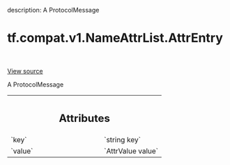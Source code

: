 description: A ProtocolMessage

<div itemscope itemtype="http://developers.google.com/ReferenceObject">
<meta itemprop="name" content="tf.compat.v1.NameAttrList.AttrEntry" />
<meta itemprop="path" content="Stable" />
</div>

# tf.compat.v1.NameAttrList.AttrEntry

<!-- Insert buttons and diff -->

<table class="tfo-notebook-buttons tfo-api nocontent" align="left">

</table>

<a target="_blank" href="/code/stable/tensorflow/core/framework/attr_value.proto">View source</a>



A ProtocolMessage

<!-- Placeholder for "Used in" -->




<!-- Tabular view -->
 <table class="responsive fixed orange">
<colgroup><col width="214px"><col></colgroup>
<tr><th colspan="2"><h2 class="add-link">Attributes</h2></th></tr>

<tr>
<td>
`key`
</td>
<td>
`string key`
</td>
</tr><tr>
<td>
`value`
</td>
<td>
`AttrValue value`
</td>
</tr>
</table>



